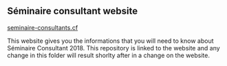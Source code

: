 <h2> Séminaire consultant website </h2>
<p><a href="seminaire-consultants.cf">seminaire-consultants.cf</a></p>
<p>This website gives you the informations that you will need to know about Séminaire Consultant 2018. This repository is linked to the website and any change in this folder will result shorlty after in a change on the website.</p>
